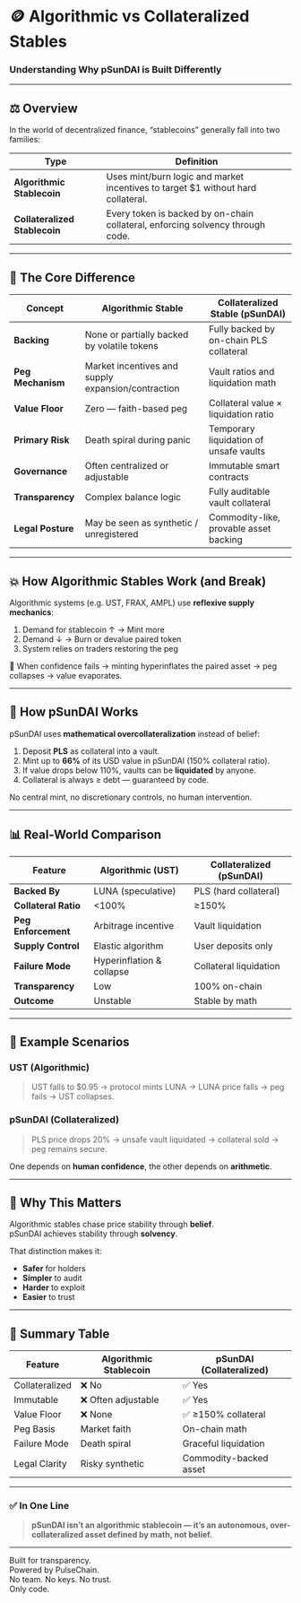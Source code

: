 # 🪙 Algorithmic vs Collateralized Stables  
### Understanding Why pSunDAI is Built Differently

---

## ⚖️ Overview

In the world of decentralized finance, “stablecoins” generally fall into two families:

| Type | Definition |
|------|-------------|
| **Algorithmic Stablecoin** | Uses mint/burn logic and market incentives to target $1 without hard collateral. |
| **Collateralized Stablecoin** | Every token is backed by on-chain collateral, enforcing solvency through code. |

---

## 🧠 The Core Difference

| Concept | Algorithmic Stable | Collateralized Stable (pSunDAI) |
|----------|--------------------|----------------------------------|
| **Backing** | None or partially backed by volatile tokens | Fully backed by on-chain PLS collateral |
| **Peg Mechanism** | Market incentives and supply expansion/contraction | Vault ratios and liquidation math |
| **Value Floor** | Zero — faith-based peg | Collateral value × liquidation ratio |
| **Primary Risk** | Death spiral during panic | Temporary liquidation of unsafe vaults |
| **Governance** | Often centralized or adjustable | Immutable smart contracts |
| **Transparency** | Complex balance logic | Fully auditable vault collateral |
| **Legal Posture** | May be seen as synthetic / unregistered | Commodity-like, provable asset backing |

---

## 💥 How Algorithmic Stables Work (and Break)

Algorithmic systems (e.g. UST, FRAX, AMPL) use **reflexive supply mechanics**:

1. Demand for stablecoin ↑ → Mint more
2. Demand ↓ → Burn or devalue paired token
3. System relies on traders restoring the peg

🧨 When confidence fails → minting hyperinflates the paired asset → peg collapses → value evaporates.

---

## 🧱 How pSunDAI Works

pSunDAI uses **mathematical overcollateralization** instead of belief:

1. Deposit **PLS** as collateral into a vault.
2. Mint up to **66%** of its USD value in pSunDAI (150% collateral ratio).
3. If value drops below 110%, vaults can be **liquidated** by anyone.
4. Collateral is always ≥ debt — guaranteed by code.

No central mint, no discretionary controls, no human intervention.

---

## 📊 Real-World Comparison

| Feature | Algorithmic (UST) | Collateralized (pSunDAI) |
|----------|------------------|---------------------------|
| **Backed By** | LUNA (speculative) | PLS (hard collateral) |
| **Collateral Ratio** | <100% | ≥150% |
| **Peg Enforcement** | Arbitrage incentive | Vault liquidation |
| **Supply Control** | Elastic algorithm | User deposits only |
| **Failure Mode** | Hyperinflation & collapse | Collateral liquidation |
| **Transparency** | Low | 100% on-chain |
| **Outcome** | Unstable | Stable by math |

---

## 🧮 Example Scenarios

### UST (Algorithmic)
> UST falls to $0.95 → protocol mints LUNA → LUNA price falls → peg fails → UST collapses.

### pSunDAI (Collateralized)
> PLS price drops 20% → unsafe vault liquidated → collateral sold → peg remains secure.

One depends on **human confidence**, the other depends on **arithmetic**.

---

## 💎 Why This Matters

Algorithmic stables chase price stability through **belief**.  
pSunDAI achieves stability through **solvency**.

That distinction makes it:
- **Safer** for holders  
- **Simpler** to audit  
- **Harder** to exploit  
- **Easier** to trust

---

## 🧾 Summary Table

| Feature | Algorithmic Stablecoin | pSunDAI (Collateralized) |
|----------|------------------------|---------------------------|
| Collateralized | ❌ No | ✅ Yes |
| Immutable | ❌ Often adjustable | ✅ Yes |
| Value Floor | ❌ None | ✅ ≥150% collateral |
| Peg Basis | Market faith | On-chain math |
| Failure Mode | Death spiral | Graceful liquidation |
| Legal Clarity | Risky synthetic | Commodity-backed asset |

---

### ✅ In One Line

> **pSunDAI isn’t an algorithmic stablecoin — it’s an autonomous, over-collateralized asset defined by math, not belief.**

---

Built for transparency.  
Powered by PulseChain.  
No team. No keys. No trust.  
Only code.

